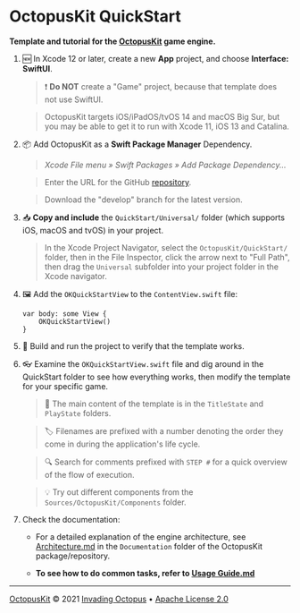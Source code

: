 # OctopusKit QuickStart

**Template and tutorial for the [OctopusKit][repository] game engine.**

1. 🆕 In Xcode 12 or later, create a new **App** project, and choose **Interface: SwiftUI**.
	
	> ❗️ **Do NOT** create a "Game" project, because that template does not use SwiftUI.

	> OctopusKit targets iOS/iPadOS/tvOS 14 and macOS Big Sur, but you may be able to get it to run with Xcode 11, iOS 13 and Catalina.
	
2. 📦 Add OctopusKit as a **Swift Package Manager** Dependency.
    
    > *Xcode File menu » Swift Packages » Add Package Dependency...*
        
    > Enter the URL for the GitHub [repository][repository].
    
    > Download the "develop" branch for the latest version.
    
3. 📥 **Copy and include** the `QuickStart/Universal/` folder (which supports iOS, macOS and tvOS) in your project. 

    > In the Xcode Project Navigator, select the `OctopusKit/QuickStart/` folder, then in the File Inspector, click the arrow next to "Full Path", then drag the `Universal` subfolder into your project folder in the Xcode navigator. 

4. 🖼 Add the `OKQuickStartView` to the `ContentView.swift` file:

    ```
    var body: some View {
        OKQuickStartView()
    }
    ```
    	
5. 🚀 Build and run the project to verify that the template works.

6. 👓 Examine the `OKQuickStartView.swift` file and dig around in the QuickStart folder to see how everything works, then modify the template for your specific game. 

    > 📁 The main content of the template is in the `TitleState` and `PlayState` folders.

    > 🏷 Filenames are prefixed with a number denoting the order they come in during the application's life cycle. 
	
    > 🔍 Search for comments prefixed with `STEP #` for a quick overview of the flow of execution.

    > 💡 Try out different components from the `Sources/OctopusKit/Components` folder.

7. Check the documentation:
    
    * For a detailed explanation of the engine architecture, see [Architecture.md][architecture] in the `Documentation` folder of the OctopusKit package/repository.

    * **To see how to do common tasks, refer to [Usage Guide.md][guide]**

----

[OctopusKit][repository] © 2021 [Invading Octopus][website] • [Apache License 2.0][license]

[repository]: https://github.com/invadingoctopus/octopuskit
[website]: https://invadingoctopus.io
[license]: https://www.apache.org/licenses/LICENSE-2.0.html

[guide]: https://github.com/InvadingOctopus/octopuskit/blob/master/Documentation/Usage%20Guide.md
[architecture]: https://github.com/InvadingOctopus/octopuskit/blob/master/Documentation/Architecture.md
